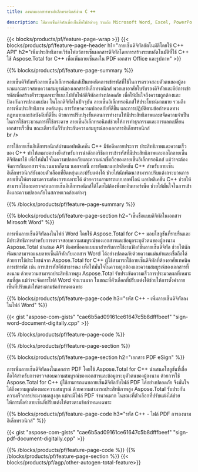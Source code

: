```yaml
---
title: ลงนามเอกสารทางอิเล็กทรอนิกส์ผ่าน C ++ 

description: ใช้ลายเซ็นดิจิทัลเพื่อเซ็นชื่อไฟล์ต่างๆ รวมถึง Microsoft Word, Excel, PowerPoint, PDF และรูปภาพผ่านแอปพลิเคชัน C++ ของคุณ เพิ่มลายเซ็นอิเล็กทรอนิกส์ออนไลน์ผ่านแอป
---
```


{{< blocks/products/pf/feature-page-wrap >}}
{{< blocks/products/pf/feature-page-header h1="ลายเซ็นดิจิทัลอัตโนมัติโดยใช้ C++ API" h2="เพิ่มประสิทธิภาพเวิร์กโฟลว์การเซ็นเอกสารดิจิทัลโดยการสร้างระบบอัตโนมัติที่ใช้ C++ ใช้ Aspose.Total for C++ เพื่อเพิ่มลายเซ็นลงใน PDF เอกสาร Office และรูปภาพ" >}}

{{% blocks/products/pf/feature-page-summary %}}

ลายเซ็นดิจิทัลหรือลายเซ็นอิเล็กทรอนิกส์เป็นเทคนิคการเข้ารหัสที่ใช้ในการตรวจสอบตัวตนของผู้ลงนามและตรวจสอบความสมบูรณ์ของเอกสารอิเล็กทรอนิกส์ พวกเขาอาศัยใบรับรองดิจิทัลและคีย์การเข้ารหัสเพื่อสร้างตัวระบุเฉพาะที่แนบไปกับไฟล์ดิจิทัลอย่างปลอดภัย เพื่อให้มั่นใจถึงความถูกต้องและป้องกันการปลอมแปลง ในโลกดิจิทัลในปัจจุบัน ลายเซ็นอิเล็กทรอนิกส์ให้ประโยชน์มากมาย รวมถึงการเพิ่มประสิทธิภาพ ลดต้นทุน การรักษาความปลอดภัยที่ดีขึ้น และการปฏิบัติตามข้อกำหนดทางกฎหมายและข้อบังคับที่ดีขึ้น ด้วยการปรับปรุงขั้นตอนการทำงานให้มีประสิทธิภาพและขจัดความจำเป็นในการใช้กระบวนการที่ใช้กระดาษ ลายเซ็นอิเล็กทรอนิกส์ช่วยให้การทำธุรกรรมและการแลกเปลี่ยนเอกสารเร็วขึ้น ขณะเดียวกันก็รับประกันความสมบูรณ์ของเอกสารอิเล็กทรอนิกส์ <br /> br />

การใช้ลายเซ็นอิเล็กทรอนิกส์ผ่านแอปพลิเคชัน C++ มีข้อดีหลายประการ ประสิทธิภาพและความเร็วของ C++ ทำให้เหมาะอย่างยิ่งสำหรับการนำอัลกอริธึมการเข้ารหัสที่มีประสิทธิภาพและกลไกลายเซ็นดิจิทัลมาใช้ เพื่อให้มั่นใจในความปลอดภัยและความน่าเชื่อถือของลายเซ็นอิเล็กทรอนิกส์ แม้ว่าจะต้องจัดการกับเอกสารจำนวนมากก็ตาม นอกจากนี้ การพัฒนาแอปพลิเคชัน C++ สำหรับลายเซ็นอิเล็กทรอนิกส์ยังมอบตัวเลือกที่ยืดหยุ่นและปรับแต่งได้ ช่วยให้นักพัฒนาสามารถปรับแต่งกระบวนการลายเซ็นให้ตรงตามความต้องการเฉพาะได้ ด้วยความสามารถแบบออฟไลน์ แอปพลิเคชัน C++ ช่วยให้สามารถใช้และตรวจสอบลายเซ็นอิเล็กทรอนิกส์ได้โดยไม่ต้องพึ่งพาอินเทอร์เน็ต ช่วยให้มั่นใจในการเข้าถึงและความปลอดภัยในสภาพแวดล้อมต่างๆ 

{{% /blocks/products/pf/feature-page-summary  %}}

{{% blocks/products/pf/feature-page-section  h2="เซ็นชื่อแบบดิจิทัลในเอกสาร Mirosoft Word" %}}

การเพิ่มลายเซ็นดิจิทัลลงในไฟล์ Word โดยใช้ Aspose.Total for C++ มอบโซลูชันที่ราบรื่นและมีประสิทธิภาพสำหรับการตรวจสอบความสมบูรณ์ของเอกสารและข้อมูลระบุตัวตนของผู้ลงนาม Aspose.Total นำเสนอ API พิเศษที่ออกแบบมาสำหรับการใช้งานฟังก์ชันลายเซ็นดิจิทัล ช่วยให้นักพัฒนาสามารถแนบลายเซ็นดิจิทัลกับเอกสาร Word ได้อย่างปลอดภัยด้วยความแม่นยำและเชื่อถือได้ ด้วยการใช้ประโยชน์จาก Aspose.Total for C++ ผู้ใช้สามารถใช้ลายเซ็นดิจิทัลที่ต้องอาศัยเทคนิคการเข้ารหัส เช่น การเข้ารหัสคีย์สาธารณะ เพื่อให้มั่นใจในความถูกต้องและความสมบูรณ์ของเอกสารที่ลงนาม ด้วยความสามารถประสิทธิภาพสูง Aspose.Total รับประกันความเร็วการประมวลผลที่เหมาะสมที่สุด แม้ว่าจะจัดการไฟล์ Word จำนวนมาก ในขณะที่ตัวเลือกที่ปรับแต่งได้ช่วยให้การตั้งค่าลายเซ็นที่ปรับแต่งให้ตรงตามข้อกำหนดเฉพาะ 

{{% blocks/products/pf/feature-page-code h3="รหัส C++ - เพิ่มลายเซ็นดิจิทัลลงในไฟล์ Word" %}}

{{< gist "aspose-com-gists" "cae6b5ad09161ce61647c5b8dfffbeef" "sign-word-document-digitally.cpp" >}}

{{% /blocks/products/pf/feature-page-code  %}}

{{% /blocks/products/pf/feature-page-section %}}

{{% blocks/products/pf/feature-page-section  h2="เอกสาร PDF eSign" %}}

การเพิ่มลายเซ็นดิจิทัลลงในเอกสาร PDF โดยใช้ Aspose.Total for C++ นำเสนอโซลูชันที่เชื่อถือได้สำหรับการตรวจสอบความสมบูรณ์ของเอกสารและข้อมูลระบุตัวตนของผู้ลงนาม  ด้วยการใช้ Aspose.Total for C++ ผู้ใช้สามารถแนบลายเซ็นดิจิทัลกับไฟล์ PDF ได้อย่างปลอดภัย จึงมั่นใจได้ถึงความถูกต้องและความสมบูรณ์ ด้วยความสามารถประสิทธิภาพสูง Aspose.Total รับประกันความเร็วการประมวลผลสูงสุด แม้จะมีไฟล์ PDF จำนวนมาก ในขณะที่ตัวเลือกที่ปรับแต่งได้ช่วยให้การตั้งค่าลายเซ็นที่ปรับแต่งให้ตรงตามข้อกำหนดเฉพาะ

{{% blocks/products/pf/feature-page-code h3="รหัส C++ - ไฟล์ PDF การลงนามอิเล็กทรอนิกส์" %}}

{{< gist "aspose-com-gists" "cae6b5ad09161ce61647c5b8dfffbeef" "sign-pdf-document-digitally.cpp" >}}

{{% /blocks/products/pf/feature-page-code  %}}
{{% /blocks/products/pf/feature-page-section %}}
{{< blocks/products/pf/agp/other-autogen-total-feature>}}
